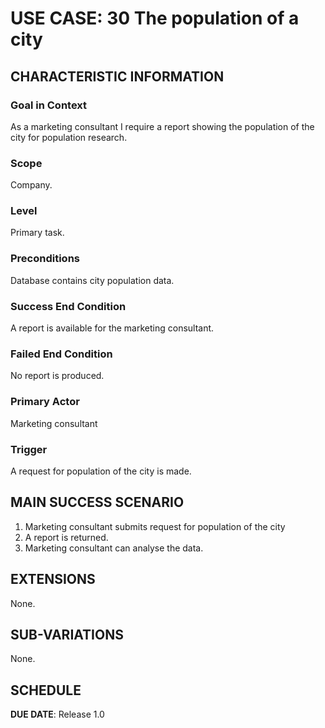# USE CASE: 30 The population of a city
## CHARACTERISTIC INFORMATION

### Goal in Context

As a marketing consultant I require a report showing the population of the city for population research.
### Scope

Company.

### Level

Primary task.

### Preconditions

Database contains city population data.

### Success End Condition

A report is available for the marketing consultant.

### Failed End Condition

No report is produced.

### Primary Actor

Marketing consultant

### Trigger

A request for population of the city is made.

## MAIN SUCCESS SCENARIO

1. Marketing consultant submits request for population of the city
2. A report is returned.
3. Marketing consultant can analyse the data.

## EXTENSIONS

None.

## SUB-VARIATIONS

None.

## SCHEDULE

**DUE DATE**: Release 1.0